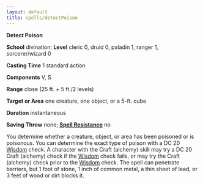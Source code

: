 ```yaml
---
layout: default
title: spells/detectPoison
---
```

 **Detect Poison**

**School** divination; **Level** cleric 0, druid 0, paladin 1, ranger 1, sorcerer/wizard 0

**Casting Time** 1 standard action

**Components** V, S

**Range** close (25 ft. + 5 ft./2 levels)

**Target or Area** one creature, one object, or a 5-ft. cube

**Duration** instantaneous

**Saving Throw** none; **[Spell Resistance](../glossary#_spell-resistance)** no

You determine whether a creature, object, or area has been poisoned or is poisonous. You can determine the exact type of poison with a DC 20 [Wisdom](../gettingStarted#_wisdom) check. A character with the Craft (alchemy) skill may try a DC 20 Craft (alchemy) check if the [Wisdom](../gettingStarted#_wisdom) check fails, or may try the Craft (alchemy) check prior to the [Wisdom](../gettingStarted#_wisdom) check. The spell can penetrate barriers, but 1 foot of stone, 1 inch of common metal, a thin sheet of lead, or 3 feet of wood or dirt blocks it.

